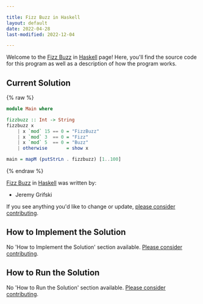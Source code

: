 ```yaml
---

title: Fizz Buzz in Haskell
layout: default
date: 2022-04-28
last-modified: 2022-12-04

---
```


Welcome to the [Fizz Buzz](https://sampleprograms.io/projects/fizz-buzz) in [Haskell](https://sampleprograms.io/languages/haskell) page! Here, you'll find the source code for this program as well as a description of how the program works.

## Current Solution

{% raw %}

```haskell
module Main where

fizzbuzz :: Int -> String
fizzbuzz x
    | x `mod` 15 == 0 = "FizzBuzz"
    | x `mod` 3  == 0 = "Fizz"
    | x `mod` 5  == 0 = "Buzz"
    | otherwise       = show x

main = mapM (putStrLn . fizzbuzz) [1..100]
```

{% endraw %}

[Fizz Buzz](https://sampleprograms.io/projects/fizz-buzz) in [Haskell](https://sampleprograms.io/languages/haskell) was written by:

- Jeremy Grifski

If you see anything you'd like to change or update, [please consider contributing](https://github.com/TheRenegadeCoder/sample-programs).

## How to Implement the Solution

No 'How to Implement the Solution' section available. [Please consider contributing](https://github.com/TheRenegadeCoder/sample-programs-website).

## How to Run the Solution

No 'How to Run the Solution' section available. [Please consider contributing](https://github.com/TheRenegadeCoder/sample-programs-website).